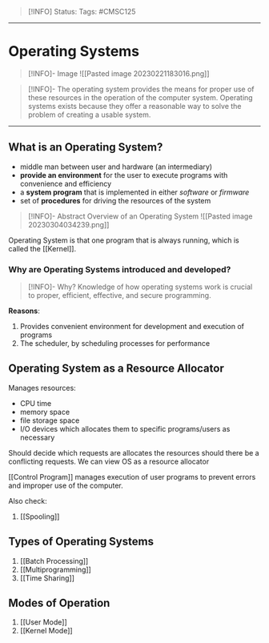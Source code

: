 > [!INFO]
> Status: 
> Tags: #CMSC125

----
# Operating Systems
> [!INFO]- Image
> ![[Pasted image 20230221183016.png]]

> [!INFO]- 
> The operating system provides the means for proper use of these resources in the operation of the computer system.
> 	Operating systems exists because they offer a reasonable way to solve the problem of creating a usable system.

---
## What is an Operating System?
 - middle man between user and hardware (an intermediary)
 - **provide an environment** for the user to execute programs with convenience and efficiency
 - a **system program** that is implemented in either *software* or *firmware*
 - set of **procedures** for driving the resources of the system

> [!INFO]- Abstract Overview of an Operating System
> ![[Pasted image 20230304034239.png]]

Operating System is that one program that is always running, which is called the [[Kernel]].

### Why are Operating Systems introduced and developed?
> [!INFO]- Why?
> Knowledge of how operating systems work is crucial to proper, efficient, effective, and secure programming.

**Reasons**:
1. Provides convenient environment for development and execution of programs
2. The scheduler, by scheduling processes for performance

## Operating System as a Resource Allocator
Manages resources:
- CPU time
- memory space
- file storage space
- I/O devices
which allocates them to specific programs/users as necessary

Should decide which requests are allocates the resources should there be a conflicting requests. 
We can view OS as a resource allocator

[[Control Program]] manages execution of user programs to prevent errors and improper use of the computer.

Also check:
1. [[Spooling]]

## Types of Operating Systems
1. [[Batch Processing]] 
2. [[Multiprogramming]]
3. [[Time Sharing]]

## Modes of Operation
1. [[User Mode]]
2. [[Kernel Mode]]
